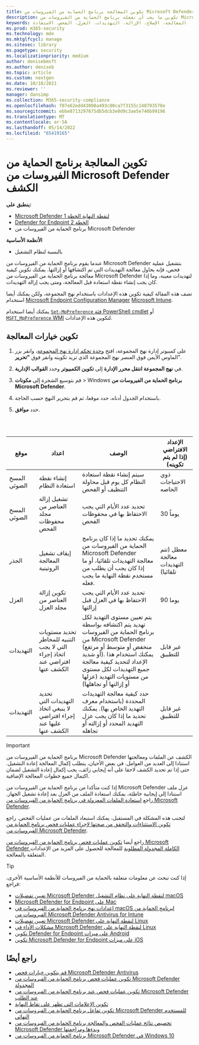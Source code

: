 ```yaml
---
title: تكوين المعالجة برنامج الحماية من الفيروسات من Microsoft Defender الكشف
description: تكوين ما يجب أن تفعله برنامج الحماية من الفيروسات من Microsoft Defender عند الكشف عن تهديد، ومدة الاحتفاظ بالملفات المعزولة في مجلد العزل
keywords: المعالجة، الإصلاح، الإزالة، التهديدات، العزل، الفحص، الاستعادة
ms.prod: m365-security
ms.technology: mde
ms.mktglfcycl: manage
ms.sitesec: library
ms.pagetype: security
ms.localizationpriority: medium
author: denisebmsft
ms.author: deniseb
ms.topic: article
ms.custom: nextgen
ms.date: 10/18/2021
ms.reviewer: ''
manager: dansimp
ms.collection: M365-security-compliance
ms.openlocfilehash: f07e62edd43098a493c80ca7f3155c148793578e
ms.sourcegitcommit: ebbe8713297675db5dcb3e0d9c3ae5e746b99196
ms.translationtype: MT
ms.contentlocale: ar-SA
ms.lasthandoff: 05/14/2022
ms.locfileid: "65419165"
---
```

# <a name="configure-remediation-for-microsoft-defender-antivirus-detections"></a>تكوين المعالجة برنامج الحماية من الفيروسات من Microsoft Defender الكشف


**ينطبق على:**

- [Microsoft Defender لنقطة النهاية الخطة 1](https://go.microsoft.com/fwlink/p/?linkid=2154037)
- [Defender for Endpoint الخطة 2](https://go.microsoft.com/fwlink/p/?linkid=2154037)
- برنامج الحماية من الفيروسات من Microsoft Defender

**الأنظمة الأساسية**
- بالنسبة لنظام التشغيل

عندما يقوم برنامج الحماية من الفيروسات من Microsoft Defender بتشغيل عملية فحص، فإنه يحاول معالجة التهديدات التي تم اكتشافها أو إزالتها. يمكنك تكوين كيفية معالجة برنامج الحماية من الفيروسات من Microsoft Defender لتهديدات معينة، وما إذا كان يجب إنشاء نقطة استعادة قبل المعالجة، ومتى يجب إزالة التهديدات.

تصف هذه المقالة كيفية تكوين هذه الإعدادات باستخدام نهج المجموعة، ولكن يمكنك أيضا استخدام [Microsoft Endpoint Configuration Manager](/configmgr/protect/deploy-use/endpoint-antimalware-policies#threat-overrides-settings) [Microsoft Intune](/intune/device-restrictions-configure).

يمكنك أيضا استخدام [`Set-MpPreference` فئة PowerShell cmdlet](/powershell/module/defender/set-mppreference) أو [`MSFT_MpPreference` WMI](/previous-versions/windows/desktop/defender/windows-defender-wmiv2-apis-portal) لتكوين هذه الإعدادات.

## <a name="configure-remediation-options"></a>تكوين خيارات المعالجة

1. على كمبيوتر إدارة نهج المجموعة، افتح [وحدة تحكم إدارة نهج المجموعة](/previous-versions/windows/it-pro/windows-server-2008-R2-and-2008/cc731212(v=ws.11))، وانقر بزر الماوس الأيمن فوق العنصر نهج المجموعة الذي تريد تكوينه وانقر فوق **"تحرير**".

2. في **نهج المجموعة انتقل محرر الإدارة** إلى **تكوين الكمبيوتر** وحدد **القوالب الإدارية**.

3. قم بتوسيع الشجرة إلى **مكونات** \> Windows **برنامج الحماية من الفيروسات من Microsoft Defender**.

4. باستخدام الجدول أدناه، حدد موقعا، ثم قم بتحرير النهج حسب الحاجة.

5. حدد **موافق**.

<br/><br/>

|موقع|اعداد|الوصف|الإعداد الافتراضي (إذا لم يتم تكوينه)|
|---|---|---|---|
|المسح الضوئي|إنشاء نقطة استعادة النظام|سيتم إنشاء نقطة استعادة النظام كل يوم قبل محاولة التنظيف أو الفحص|ذوي الاحتياجات الخاصه|
|المسح الضوئي|تشغيل إزالة العناصر من مجلد محفوظات الفحص|تحديد عدد الأيام التي يجب الاحتفاظ بها في محفوظات الفحص|30 يوماً|
|الجذر|إيقاف تشغيل المعالجة الروتينية|يمكنك تحديد ما إذا كان برنامج الحماية من الفيروسات من Microsoft Defender معالجة التهديدات تلقائيا، أو ما إذا كان يجب أن يطلب من مستخدم نقطة النهاية ما يجب فعله.|معطل (تتم معالجة التهديدات تلقائيا)|
|العزل|تكوين إزالة العناصر من مجلد العزل|تحديد عدد الأيام التي يجب الاحتفاظ بها في العزل قبل إزالتها|90 يوما|
|التهديدات|تحديد مستويات التنبيه للمخاطر التي لا يجب اتخاذ إجراء افتراضي عند الكشف عنها|يتم تعيين مستوى التهديد لكل تهديد يتم اكتشافه بواسطة برنامج الحماية من الفيروسات من Microsoft Defender (منخفض أو متوسط أو مرتفع أو شديد). يمكنك استخدام هذا الإعداد لتحديد كيفية معالجة جميع التهديدات لكل مستوى من مستويات التهديد (عزلها أو إزالتها أو تجاهلها)|غير قابل للتطبيق|
|التهديدات|تحديد التهديدات التي لا ينبغي اتخاذ إجراء افتراضي عليها عند الكشف عنها|حدد كيفية معالجة التهديدات المحددة (باستخدام معرف التهديد الخاص بها). يمكنك تحديد ما إذا كان يجب عزل التهديد المحدد أو إزالته أو تجاهله|غير قابل للتطبيق|

> [!IMPORTANT]
> برنامج الحماية من الفيروسات من Microsoft Defender الكشف عن الملفات ومعالجتها استنادا إلى العديد من العوامل. في بعض الأحيان، يتطلب إكمال المعالجة إعادة التشغيل. حتى إذا تم تحديد الكشف لاحقا على أنه إيجابي زائف، يجب إكمال إعادة التشغيل لضمان اكتمال جميع خطوات المعالجة الإضافية.
>
> إذا كنت متأكدا من برنامج الحماية من الفيروسات من Microsoft Defender عزل ملف استنادا إلى إيجابية خاطئة، يمكنك استعادة الملف من العزل بعد إعادة تشغيل الجهاز. راجع [استعادة الملفات المعزولة في برنامج الحماية من الفيروسات من Microsoft Defender](restore-quarantined-files-microsoft-defender-antivirus.md).
>
> لتجنب هذه المشكلة في المستقبل، يمكنك استبعاد الملفات من عمليات الفحص. راجع [تكوين الاستثناءات والتحقق من صحتها لإجراء عمليات فحص برنامج الحماية من الفيروسات من Microsoft Defender](configure-exclusions-microsoft-defender-antivirus.md).

راجع أيضا [تكوين عمليات فحص برنامج الحماية من الفيروسات من Microsoft Defender الكاملة المجدولة المطلوبة](scheduled-catch-up-scans-microsoft-defender-antivirus.md#remed) للمعالجة للحصول على المزيد من الإعدادات المتعلقة بالمعالجة.

> [!TIP]
> إذا كنت تبحث عن معلومات متعلقة بالحماية من الفيروسات للأنظمة الأساسية الأخرى، فراجع:
> - [تعيين تفضيلات Microsoft Defender لنقطة النهاية على نظام التشغيل macOS](mac-preferences.md)
> - [Microsoft Defender for Endpoint على Mac](microsoft-defender-endpoint-mac.md)
> - [إعدادات نهج برنامج الحماية من الفيروسات في macOS لبرنامج الحماية من الفيروسات من Microsoft Defender Antivirus for Intune](/mem/intune/protect/antivirus-microsoft-defender-settings-macos)
> - [تعيين تفضيلات Microsoft Defender لنقطة النهاية على Linux](linux-preferences.md)
> - [مشكلات الأداء في Microsoft Defender لنقطة النهاية على Linux](microsoft-defender-endpoint-linux.md)
> - [تكوين Defender for Endpoint على ميزات Android](android-configure.md)
> - [تكوين Microsoft Defender for Endpoint على ميزات iOS](ios-configure-features.md)

## <a name="see-also"></a>راجع أيضًا

- [قم بتكوين خيارات فحص Microsoft Defender Antivirus](configure-advanced-scan-types-microsoft-defender-antivirus.md)
- [تكوين عمليات فحص برنامج الحماية من الفيروسات من Microsoft Defender المجدولة](scheduled-catch-up-scans-microsoft-defender-antivirus.md)
- [تكوين عمليات فحص عند برنامج الحماية من الفيروسات من Microsoft Defender عند الطلب](run-scan-microsoft-defender-antivirus.md)
- [تكوين الإعلامات التي تظهر على نقاط النهاية](configure-notifications-microsoft-defender-antivirus.md)
- [تكوين تفاعل برنامج الحماية من الفيروسات من Microsoft Defender للمستخدم النهائي](configure-end-user-interaction-microsoft-defender-antivirus.md)
- [تخصيص نتائج عمليات الفحص والمعالجة برنامج الحماية من الفيروسات من Microsoft Defender وبدءها ومراجعتها](customize-run-review-remediate-scans-microsoft-defender-antivirus.md)
- [برنامج الحماية من الفيروسات من Microsoft Defender في Windows 10](microsoft-defender-antivirus-in-windows-10.md)
